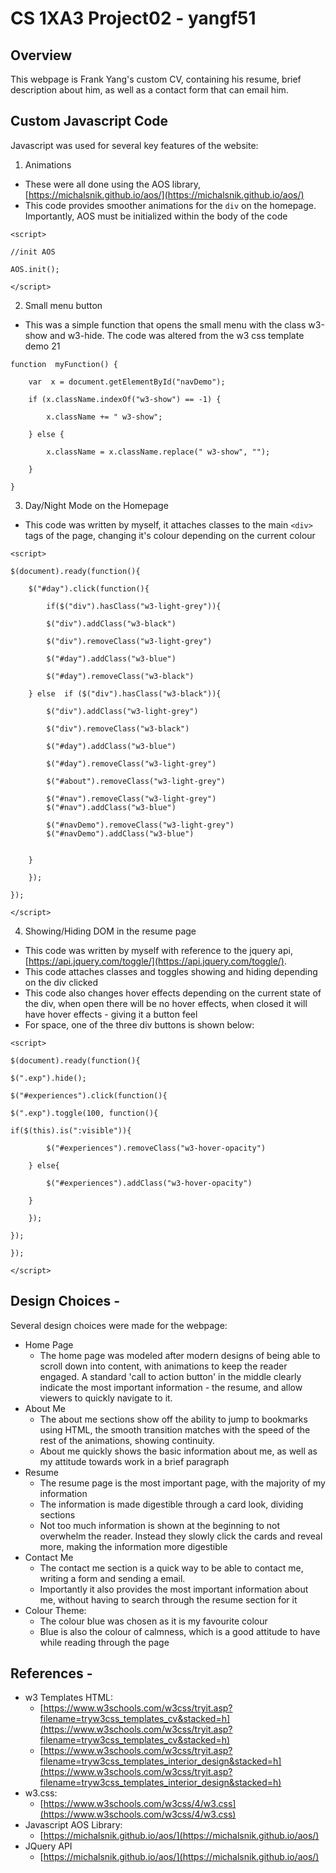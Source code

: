 
# CS 1XA3 Project02 - yangf51
## Overview 
This webpage is Frank Yang's custom CV, containing his resume, brief description about him, as well as a contact form that can email him.
## Custom Javascript Code 
Javascript was used for several key features of the website:
1. Animations
- These were all done using the AOS library, [https://michalsnik.github.io/aos/](https://michalsnik.github.io/aos/)
- This code provides smoother animations for the ```div``` on the homepage. Importantly, AOS must be initialized within the body of the code
```
<script>

//init AOS

AOS.init();

</script>
```
2. Small menu button
- This was a simple function that opens the small menu with the class w3-show and w3-hide. The code was altered from the w3 css template demo 21
```
function  myFunction() {

	var  x = document.getElementById("navDemo");

	if (x.className.indexOf("w3-show") == -1) {

		x.className += " w3-show";

	} else {

		x.className = x.className.replace(" w3-show", "");

	}

}
```
3. Day/Night Mode on the Homepage
- This code was written by myself, it attaches classes to the main ```<div>``` tags of the page, changing it's colour depending on the current colour
```
<script>

$(document).ready(function(){
	
	$("#day").click(function(){
		
		if($("div").hasClass("w3-light-grey")){

		$("div").addClass("w3-black")

		$("div").removeClass("w3-light-grey")

		$("#day").addClass("w3-blue")

		$("#day").removeClass("w3-black")

	} else  if ($("div").hasClass("w3-black")){
		
		$("div").addClass("w3-light-grey")

		$("div").removeClass("w3-black")

		$("#day").addClass("w3-blue")

		$("#day").removeClass("w3-light-grey")

		$("#about").removeClass("w3-light-grey")

        $("#nav").removeClass("w3-light-grey")
        $("#nav").addClass("w3-blue")

        $("#navDemo").removeClass("w3-light-grey")
        $("#navDemo").addClass("w3-blue")
    

	}

	});

});

</script>
```
4. Showing/Hiding DOM in the resume page
- This code was written by myself with reference to the jquery api, [https://api.jquery.com/toggle/](https://api.jquery.com/toggle/).
- This code attaches classes and toggles showing and hiding depending on the div clicked
- This code also changes hover effects depending on the current state of the div, when open there will be no hover effects, when closed it will have hover effects - giving it a button feel
- For space, one of the three div buttons is shown below:
```
<script>

$(document).ready(function(){

$(".exp").hide();

$("#experiences").click(function(){

$(".exp").toggle(100, function(){

if($(this).is(":visible")){
	
		$("#experiences").removeClass("w3-hover-opacity")

	} else{

		$("#experiences").addClass("w3-hover-opacity")

	}

	});

});

});

</script>
```
## Design Choices -
 
Several design choices were made for the webpage:
- Home Page
	- The home page was modeled after modern designs of being able to scroll down into content, with animations to keep the reader engaged. A standard 'call to action button' in the middle clearly indicate the most important information - the resume, and allow viewers to quickly navigate to it. 
- About Me
	- The about me sections show off the ability to jump to bookmarks using HTML, the smooth transition matches with the speed of the rest of the animations, showing continuity.
	- About me quickly shows the basic information about me, as well as my attitude towards work in a brief paragraph
- Resume
	- The resume page is the most important page, with the majority of my information
	- The information is made digestible through a card look, dividing sections
	- Not too much information is shown at the beginning to not overwhelm the reader. Instead they slowly click the cards and reveal more, making the information more digestible
- Contact Me
	- The contact me section is a quick way to be able to contact me, writing a form and sending a email. 
	- Importantly it also provides the most important information about me, without having to search through the resume section for it
- Colour Theme:
	-	The colour blue was chosen as it is my favourite colour
	-	Blue is also the colour of calmness, which is a good attitude to have while reading through the page

 
## References -
- w3 Templates HTML:
	- [https://www.w3schools.com/w3css/tryit.asp?filename=tryw3css_templates_cv&stacked=h](https://www.w3schools.com/w3css/tryit.asp?filename=tryw3css_templates_cv&stacked=h)
	- [https://www.w3schools.com/w3css/tryit.asp?filename=tryw3css_templates_interior_design&stacked=h](https://www.w3schools.com/w3css/tryit.asp?filename=tryw3css_templates_interior_design&stacked=h)
- w3.css:
	- [https://www.w3schools.com/w3css/4/w3.css](https://www.w3schools.com/w3css/4/w3.css)
- Javascript AOS Library:
	- [https://michalsnik.github.io/aos/](https://michalsnik.github.io/aos/)
- JQuery API
	- [https://michalsnik.github.io/aos/](https://michalsnik.github.io/aos/)


